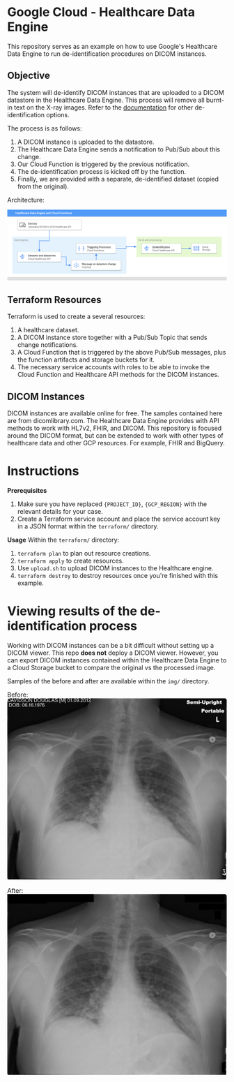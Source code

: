 # Google Cloud - Healthcare Data Engine
This repository serves as an example on how to use Google's Healthcare Data Engine to run de-identification procedures on DICOM instances. 

## Objective
The system will de-identify DICOM instances that are uploaded to a DICOM datastore in the Healthcare Data Engine. This process will remove all burnt-in text on the X-ray images. Refer to the [documentation](https://cloud.google.com/healthcare/docs/how-tos/dicom-deidentify) for other de-identification options.

The process is as follows:
1. A DICOM instance is uploaded to the datastore.
2. The Healthcare Data Engine sends a notification to Pub/Sub about this change.
3. Our Cloud Function is triggered by the previous notification.
4. The de-identification process is kicked off by the function.
5. Finally, we are provided with a separate, de-identified dataset (copied from the original).

Architecture:

![Architecture](img/Healthcare%20API.png)

## Terraform Resources
Terraform is used to create a several resources:

1. A healthcare dataset.
2. A DICOM instance store together with a Pub/Sub Topic that sends change notifications.
3. A Cloud Function that is triggered by the above Pub/Sub messages, plus the function artifacts and storage buckets for it.
4. The necessary service accounts with roles to be able to invoke the Cloud Function and Healthcare API methods for the DICOM instances.

## DICOM Instances
DICOM instances are available online for free. The samples contained here are from dicomlibrary.com. The Healthcare Data Engine provides with API methods to work with HL7v2, FHIR, and DICOM. This repository is focused around the DICOM format, but can be extended to work with other types of healthcare data and other GCP resources. For example, FHIR and BigQuery.


# Instructions

**Prerequisites**

1. Make sure you have replaced `{PROJECT_ID}`, `{GCP_REGION}` with the relevant details for your case.
2. Create a Terraform service account and place the service account key in a JSON format within the `terraform/` directory.

**Usage**
Within the `terraform/` directory:

1. `terraform plan` to plan out resource creations.
2. `terraform apply` to create resources.
3. Use `upload.sh` to upload DICOM instances to the Healthcare engine.
4. `terraform destroy` to destroy resources once you're finished with this example.

# Viewing results of the de-identification process

Working with DICOM instances can be a bit difficult without setting up a DICOM viewer. This repo **does not** deploy a DICOM viewer. However, you can export DICOM instances contained within the Healthcare Data Engine to a Cloud Storage bucket to compare the original vs the processed image.

Samples of the before and after are available within the `img/` directory.

Before:
![Before de-id](img/Before%20de-id.jpg)

After:
![After de-id](img/After%20de-id.jpg)